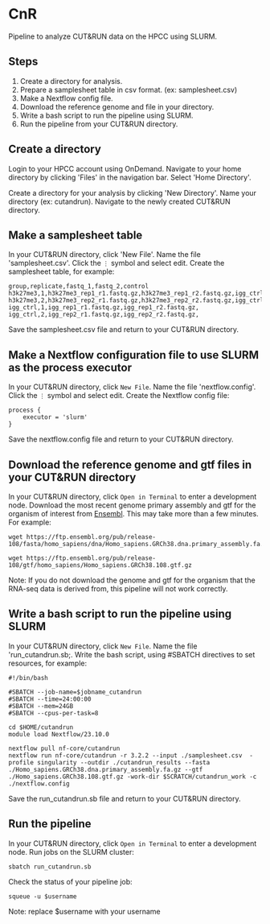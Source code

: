 # CnR
Pipeline to analyze CUT&amp;RUN data on the HPCC using SLURM.

## Steps
1. Create a directory for analysis.
2. Prepare a samplesheet table in csv format. (ex: samplesheet.csv)
3. Make a Nextflow config file.
4. Download the reference genome and file in your directory.
5. Write a bash script to run the pipeline using SLURM.
6. Run the pipeline from your CUT&amp;RUN directory.

## Create a directory
Login to your HPCC account using OnDemand. Navigate to your home directory by clicking 'Files' in the navigation bar. Select 'Home Directory'.

Create a directory for your analysis by clicking 'New Directory'. Name your directory (ex: cutandrun). Navigate to the newly created CUT&amp;RUN directory.

## Make a samplesheet table
In your CUT&amp;RUN directory, click 'New File'. Name the file 'samplesheet.csv'. Click the `⋮` symbol and select edit. Create the samplesheet table, for example:
```
group,replicate,fastq_1,fastq_2,control
h3k27me3,1,h3k27me3_rep1_r1.fastq.gz,h3k27me3_rep1_r2.fastq.gz,igg_ctrl
h3k27me3,2,h3k27me3_rep2_r1.fastq.gz,h3k27me3_rep2_r2.fastq.gz,igg_ctrl
igg_ctrl,1,igg_rep1_r1.fastq.gz,igg_rep1_r2.fastq.gz,
igg_ctrl,2,igg_rep2_r1.fastq.gz,igg_rep2_r2.fastq.gz,
```
Save the samplesheet.csv file and return to your CUT&amp;RUN directory.

## Make a Nextflow configuration file to use SLURM as the process executor
In your CUT&amp;RUN directory, click `New File`. Name the file 'nextflow.config'. Click the `⋮` symbol and select edit. Create the Nextflow config file:
```
process {
    executor = 'slurm'
}
```
Save the nextflow.config file and return to your CUT&amp;RUN directory.

## Download the reference genome and gtf files in your CUT&amp;RUN directory
In your CUT&amp;RUN directory, click `Open in Terminal` to enter a development node. Download the most recent genome primary assembly and gtf for the organism of interest from [Ensembl](https://ensembl.org/). This may take more than a few minutes. For example:
```
wget https://ftp.ensembl.org/pub/release-108/fasta/homo_sapiens/dna/Homo_sapiens.GRCh38.dna.primary_assembly.fa.gz

wget https://ftp.ensembl.org/pub/release-108/gtf/homo_sapiens/Homo_sapiens.GRCh38.108.gtf.gz
```
Note: If you do not download the genome and gtf for the organism that the RNA-seq data is derived from, this pipeline will not work correctly.

## Write a bash script to run the pipeline using SLURM
In your CUT&amp;RUN directory, click `New File`. Name the file 'run_cutandrun.sb;. Write the bash script, using #SBATCH directives to set resources, for example:
```
#!/bin/bash

#SBATCH --job-name=$jobname_cutandrun
#SBATCH --time=24:00:00
#SBATCH --mem=24GB
#SBATCH --cpus-per-task=8

cd $HOME/cutandrun
module load Nextflow/23.10.0

nextflow pull nf-core/cutandrun
nextflow run nf-core/cutandrun -r 3.2.2 --input ./samplesheet.csv  -profile singularity --outdir ./cutandrun_results --fasta ./Homo_sapiens.GRCh38.dna.primary_assembly.fa.gz --gtf ./Homo_sapiens.GRCh38.108.gtf.gz -work-dir $SCRATCH/cutandrun_work -c ./nextflow.config
```
Save the run_cutandrun.sb file and return to your CUT&amp;RUN directory.

## Run the pipeline
In your CUT&amp;RUN directory, click `Open in Terminal` to enter a development node. Run jobs on the SLURM cluster:
```
sbatch run_cutandrun.sb
```
Check the status of your pipeline job:
```
squeue -u $username
```
Note: replace $username with your username

